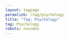 ```yaml
---
layout: tagpage
permalink: /tag/psychology
title: "Tag: Psychology"
tag: Psychology
robots: noindex
---
```

